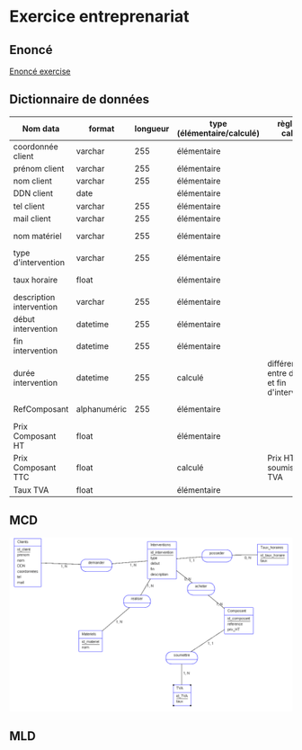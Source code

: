 # Exercice entreprenariat

## Enoncé

[Enoncé exercise](./Exercice_3.docx)

## Dictionnaire de données

| Nom data | format | longueur | type (élémentaire/calculé) | règle de calcul | règle de gestion | source |
| --- | --- | --- | --- | --- | --- | --- |
| coordonnée client | varchar | 255 | élémentaire | | | table client |
| prénom client | varchar | 255 | élémentaire | | | table client |
| nom client | varchar | 255 | élémentaire | | | table client |
| DDN client | date |  | élémentaire | | | table client |
| tel client | varchar | 255 | élémentaire | | | table client |
| mail client | varchar | 255 | élémentaire | | | table client |
| nom matériel | varchar | 255 | élémentaire | | | table materiel |
| type d'intervention | varchar | 255 | élémentaire | | | table intervention |
| taux horaire | float | | élémentaire | | | table taux_horaire |
| description intervention | varchar | 255 | élémentaire | | | table intervention |
| début intervention | datetime | 255 | élémentaire | | | table intervention |
| fin intervention | datetime | 255 | élémentaire | | | table intervention |
| durée intervention | datetime | 255 | calculé | différence entre début et fin d'intervention | fin intervention - début intervention | table intervention |
| RefComposant | alphanuméric | 255 | élémentaire |  |  | table composant |
| Prix Composant HT | float | | élémentaire |  |  | table composant |
| Prix Composant TTC | float | | calculé | Prix HT soumis à la TVA | Prix HT * TVA | table composant |
| Taux TVA | float | | élémentaire | |  | table TVA |

## MCD

![MCD](image-1.png)

## MLD
